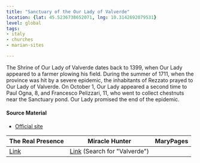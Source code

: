 ```yaml
---
title: "Sanctuary of the Our Lady of Valverde"
location: {lat: 45.5236738652071, lng: 10.3142692079531}
level: global
tags:
- italy
- churches
- marian-sites

---
```



The Shrine of Our Lady of Valverde dates back to 1399, when Our Lady appeared to a farmer plowing his field.  During the summer of 1711, when the province was hit by a severe epidemic, the inhabitants of Rezzato prayed to Our Lady of Valverde.  On October 1, Our Lady appeared a second time to Paul Ogna, 8, and Francesco Pelizzari, 11, who went to collect chestnuts near the Sanctuary pond.  Our Lady promised the end of the epidemic.

#### Source Material

* [Official site](https://www.uprezzatovirle.it/santuario-valverde)


| The Real Presence | Miracle Hunter | MaryPages |
| --- | --- | --- |
| [Link](http://www.therealpresence.org/eucharst/misc/BVM/13_VALVERDE_60x96.pdf) | [Link](https://www.miraclehunter.com/marian_apparitions/approved_apparitions/apparitions_1700-1799.html) (Search for "Valverde") |  |





